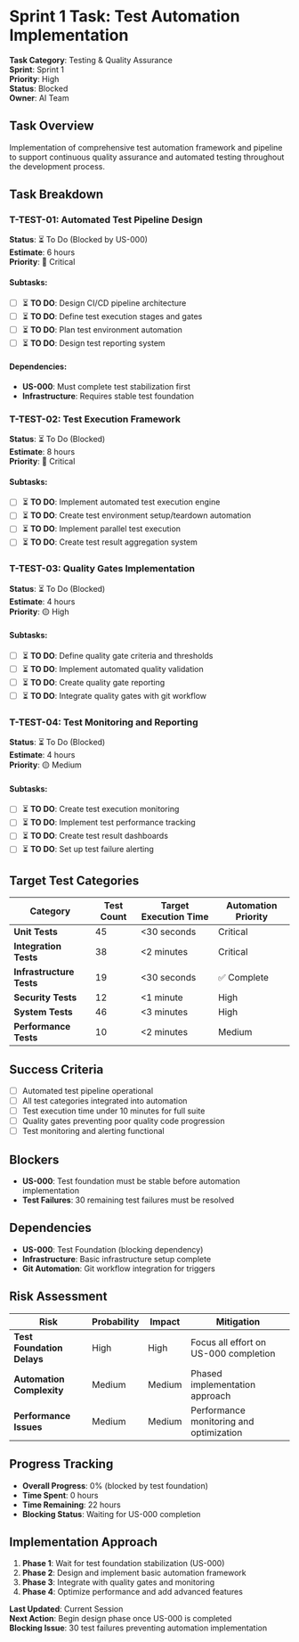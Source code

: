 # Sprint 1 Task: Test Automation Implementation

**Task Category**: Testing & Quality Assurance  
**Sprint**: Sprint 1  
**Priority**: High  
**Status**: Blocked  
**Owner**: AI Team  

## Task Overview
Implementation of comprehensive test automation framework and pipeline to support continuous quality assurance and automated testing throughout the development process.

## Task Breakdown

### **T-TEST-01: Automated Test Pipeline Design**
**Status**: ⏳ To Do (Blocked by US-000)  
**Estimate**: 6 hours  
**Priority**: 🔴 Critical

#### Subtasks:
- [ ] ⏳ **TO DO**: Design CI/CD pipeline architecture
- [ ] ⏳ **TO DO**: Define test execution stages and gates
- [ ] ⏳ **TO DO**: Plan test environment automation
- [ ] ⏳ **TO DO**: Design test reporting system

#### Dependencies:
- **US-000**: Must complete test stabilization first
- **Infrastructure**: Requires stable test foundation

### **T-TEST-02: Test Execution Framework**
**Status**: ⏳ To Do (Blocked)  
**Estimate**: 8 hours  
**Priority**: 🔴 Critical

#### Subtasks:
- [ ] ⏳ **TO DO**: Implement automated test execution engine
- [ ] ⏳ **TO DO**: Create test environment setup/teardown automation
- [ ] ⏳ **TO DO**: Implement parallel test execution
- [ ] ⏳ **TO DO**: Create test result aggregation system

### **T-TEST-03: Quality Gates Implementation**
**Status**: ⏳ To Do (Blocked)  
**Estimate**: 4 hours  
**Priority**: 🟡 High

#### Subtasks:
- [ ] ⏳ **TO DO**: Define quality gate criteria and thresholds
- [ ] ⏳ **TO DO**: Implement automated quality validation
- [ ] ⏳ **TO DO**: Create quality gate reporting
- [ ] ⏳ **TO DO**: Integrate quality gates with git workflow

### **T-TEST-04: Test Monitoring and Reporting**
**Status**: ⏳ To Do (Blocked)  
**Estimate**: 4 hours  
**Priority**: 🟡 Medium

#### Subtasks:
- [ ] ⏳ **TO DO**: Create test execution monitoring
- [ ] ⏳ **TO DO**: Implement test performance tracking
- [ ] ⏳ **TO DO**: Create test result dashboards
- [ ] ⏳ **TO DO**: Set up test failure alerting

## Target Test Categories
| Category | Test Count | Target Execution Time | Automation Priority |
|----------|------------|----------------------|-------------------|
| **Unit Tests** | 45 | <30 seconds | Critical |
| **Integration Tests** | 38 | <2 minutes | Critical |
| **Infrastructure Tests** | 19 | <30 seconds | ✅ Complete |
| **Security Tests** | 12 | <1 minute | High |
| **System Tests** | 46 | <3 minutes | High |
| **Performance Tests** | 10 | <2 minutes | Medium |

## Success Criteria
- [ ] Automated test pipeline operational
- [ ] All test categories integrated into automation
- [ ] Test execution time under 10 minutes for full suite
- [ ] Quality gates preventing poor quality code progression
- [ ] Test monitoring and alerting functional

## Blockers
- **US-000**: Test foundation must be stable before automation implementation
- **Test Failures**: 30 remaining test failures must be resolved

## Dependencies
- **US-000**: Test Foundation (blocking dependency)
- **Infrastructure**: Basic infrastructure setup complete
- **Git Automation**: Git workflow integration for triggers

## Risk Assessment
| Risk | Probability | Impact | Mitigation |
|------|-------------|--------|------------|
| **Test Foundation Delays** | High | High | Focus all effort on US-000 completion |
| **Automation Complexity** | Medium | Medium | Phased implementation approach |
| **Performance Issues** | Medium | Medium | Performance monitoring and optimization |

## Progress Tracking
- **Overall Progress**: 0% (blocked by test foundation)
- **Time Spent**: 0 hours
- **Time Remaining**: 22 hours
- **Blocking Status**: Waiting for US-000 completion

## Implementation Approach
1. **Phase 1**: Wait for test foundation stabilization (US-000)
2. **Phase 2**: Design and implement basic automation framework
3. **Phase 3**: Integrate with quality gates and monitoring
4. **Phase 4**: Optimize performance and add advanced features

**Last Updated**: Current Session  
**Next Action**: Begin design phase once US-000 is completed  
**Blocking Issue**: 30 test failures preventing automation implementation
